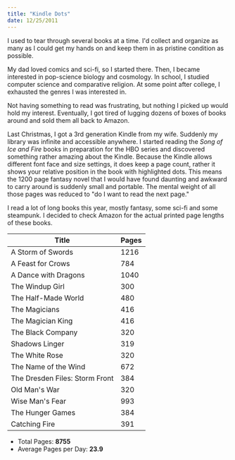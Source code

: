 ```yaml
--- 
title: "Kindle Dots"
date: 12/25/2011
---
```


I used to tear through several books at a time. I'd collect and organize as many as I could get my hands on and keep them in as pristine condition as possible.

My dad loved comics and sci-fi, so I started there. Then, I became interested in pop-science biology and cosmology. In school, I studied computer science and comparative religion. At some point after college, I exhausted the genres I was interested in.

Not having something to read was frustrating, but nothing I picked up would hold my interest. Eventually, I got tired of lugging dozens of boxes of books around and sold them all back to Amazon. 

Last Christmas, I got a 3rd generation Kindle from my wife. Suddenly my library was infinite and accessible anywhere. I started reading the *Song of Ice and Fire* books in preparation for the HBO series and discovered something rather amazing about the Kindle. Because the Kindle allows different font face and size settings, it does keep a page count, rather it shows your relative position in the book with highlighted dots. This means the 1200 page fantasy novel that I would have found daunting and awkward to carry around is suddenly small and portable. The mental weight of all those pages was reduced to "do I want to read the next page."

I read a lot of long books this year, mostly fantasy, some sci-fi and some steampunk. I decided to check Amazon for the actual printed page lengths of these books.

Title                          | Pages
-------------------------------|------
A Storm of Swords              | 1216
A Feast for Crows              |  784
A Dance with Dragons           | 1040
The Windup Girl                |  300
The Half-Made World            |  480
The Magicians                  |  416
The Magician King              |  416
The Black Company              |  320
Shadows Linger                 |  319
The White Rose                 |  320
The Name of the Wind           |  672
The Dresden Files: Storm Front |  384
Old Man's War                  |  320
Wise Man's Fear                |  993
The Hunger Games               |  384
Catching Fire                  |  391

* Total Pages: __8755__
* Average Pages per Day: __23.9__